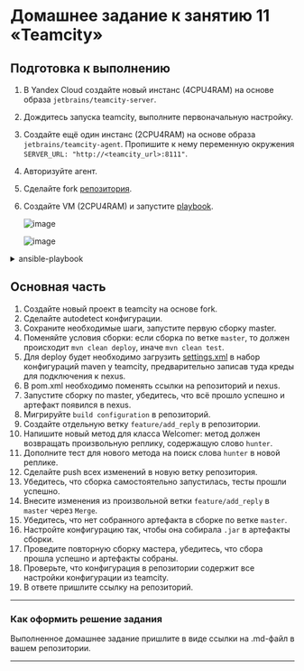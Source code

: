 # Домашнее задание к занятию 11 «Teamcity»

## Подготовка к выполнению

1. В Yandex Cloud создайте новый инстанс (4CPU4RAM) на основе образа `jetbrains/teamcity-server`.
2. Дождитесь запуска teamcity, выполните первоначальную настройку.
3. Создайте ещё один инстанс (2CPU4RAM) на основе образа `jetbrains/teamcity-agent`. Пропишите к нему переменную окружения `SERVER_URL: "http://<teamcity_url>:8111"`.
4. Авторизуйте агент.
5. Сделайте fork [репозитория](https://github.com/aragastmatb/example-teamcity).
6. Создайте VM (2CPU4RAM) и запустите [playbook](./infrastructure).

   ![image](https://github.com/LexionN/SHDEVOPS-4/assets/124770915/2d25b562-4d39-45a6-a137-02bf429f0661)

   ![image](https://github.com/LexionN/SHDEVOPS-4/assets/124770915/48329d25-3e87-4391-ac56-528ecd09be9f)

<details>
<summary>ansible-playbook</summary>
ansible-playbook -i inventory/cicd/hosts.yml site.yml 

PLAY [Get Nexus installed] *************************************************************************************************************************

TASK [Gathering Facts] *****************************************************************************************************************************
ok: [nexus-01]

TASK [Create Nexus group] **************************************************************************************************************************
changed: [nexus-01]

TASK [Create Nexus user] ***************************************************************************************************************************
changed: [nexus-01]

TASK [Install JDK] *********************************************************************************************************************************
changed: [nexus-01]

TASK [Create Nexus directories] ********************************************************************************************************************
changed: [nexus-01] => (item=/home/nexus/log)
changed: [nexus-01] => (item=/home/nexus/sonatype-work/nexus3)
changed: [nexus-01] => (item=/home/nexus/sonatype-work/nexus3/etc)
changed: [nexus-01] => (item=/home/nexus/pkg)
changed: [nexus-01] => (item=/home/nexus/tmp)

TASK [Download Nexus] ******************************************************************************************************************************
[WARNING]: Module remote_tmp /home/nexus/.ansible/tmp did not exist and was created with a mode of 0700, this may cause issues when running as
another user. To avoid this, create the remote_tmp dir with the correct permissions manually
changed: [nexus-01]

TASK [Unpack Nexus] ********************************************************************************************************************************
changed: [nexus-01]

TASK [Link to Nexus Directory] *********************************************************************************************************************
changed: [nexus-01]

TASK [Add NEXUS_HOME for Nexus user] ***************************************************************************************************************
changed: [nexus-01]

TASK [Add run_as_user to Nexus.rc] *****************************************************************************************************************
changed: [nexus-01]

TASK [Raise nofile limit for Nexus user] ***********************************************************************************************************
changed: [nexus-01]

TASK [Create Nexus service for SystemD] ************************************************************************************************************
changed: [nexus-01]

TASK [Ensure Nexus service is enabled for SystemD] *************************************************************************************************
changed: [nexus-01]

TASK [Create Nexus vmoptions] **********************************************************************************************************************
changed: [nexus-01]

TASK [Create Nexus properties] *********************************************************************************************************************
changed: [nexus-01]

TASK [Lower Nexus disk space threshold] ************************************************************************************************************
skipping: [nexus-01]

TASK [Start Nexus service if enabled] **************************************************************************************************************
changed: [nexus-01]

TASK [Ensure Nexus service is restarted] ***********************************************************************************************************
skipping: [nexus-01]

TASK [Wait for Nexus port if started] **************************************************************************************************************
ok: [nexus-01]

PLAY RECAP *****************************************************************************************************************************************
nexus-01                   : ok=17   changed=15   unreachable=0    failed=0    skipped=2    rescued=0    ignored=0 
</details>



## Основная часть

1. Создайте новый проект в teamcity на основе fork.
2. Сделайте autodetect конфигурации.
3. Сохраните необходимые шаги, запустите первую сборку master.
4. Поменяйте условия сборки: если сборка по ветке `master`, то должен происходит `mvn clean deploy`, иначе `mvn clean test`.
5. Для deploy будет необходимо загрузить [settings.xml](./teamcity/settings.xml) в набор конфигураций maven у teamcity, предварительно записав туда креды для подключения к nexus.
6. В pom.xml необходимо поменять ссылки на репозиторий и nexus.
7. Запустите сборку по master, убедитесь, что всё прошло успешно и артефакт появился в nexus.
8. Мигрируйте `build configuration` в репозиторий.
9. Создайте отдельную ветку `feature/add_reply` в репозитории.
10. Напишите новый метод для класса Welcomer: метод должен возвращать произвольную реплику, содержащую слово `hunter`.
11. Дополните тест для нового метода на поиск слова `hunter` в новой реплике.
12. Сделайте push всех изменений в новую ветку репозитория.
13. Убедитесь, что сборка самостоятельно запустилась, тесты прошли успешно.
14. Внесите изменения из произвольной ветки `feature/add_reply` в `master` через `Merge`.
15. Убедитесь, что нет собранного артефакта в сборке по ветке `master`.
16. Настройте конфигурацию так, чтобы она собирала `.jar` в артефакты сборки.
17. Проведите повторную сборку мастера, убедитесь, что сбора прошла успешно и артефакты собраны.
18. Проверьте, что конфигурация в репозитории содержит все настройки конфигурации из teamcity.
19. В ответе пришлите ссылку на репозиторий.

---

### Как оформить решение задания

Выполненное домашнее задание пришлите в виде ссылки на .md-файл в вашем репозитории.

---
